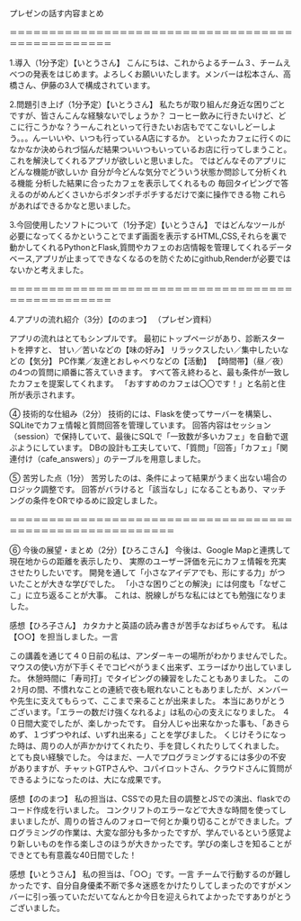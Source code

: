プレゼンの話す内容まとめ

＝＝＝＝＝＝＝＝＝＝＝＝＝＝＝＝＝＝＝＝＝＝＝＝＝＝＝＝＝＝＝＝＝＝＝＝＝＝＝＝＝＝＝＝＝＝＝＝＝

1.導入（1分予定）【いとうさん】
 こんにちは、これからよるチーム３、チームえべつの発表をはじめます。よろしくお願いいたします。メンバーは松本さん、高橋さん、伊藤の3人で構成されています。

2.問題引き上げ（1分予定）【いとうさん】 
私たちが取り組んだ身近な困りごとですが、皆さんこんな経験ないでしょうか？
コーヒー飲みに行きたいけど、どこに行こうかな？うーんこれといって行きたいお店もでてこないしどーしよう。。。んーいいや、いつも行っているA店にするか。
といったカフェに行くのになかなか決められづ悩んだ結果ついいつもいっているお店に行ってしまうこと。
これを解決してくれるアプリが欲しいと思いました。
ではどんなそのアプリにどんな機能が欲しいか
自分が今どんな気分でどういう状態か問診して分析くれる機能
分析した結果に合ったカフェを表示してくれるもの
毎回タイピングで答えるのがめんどくさいからボタンポチポチするだけで楽に操作できる物
これらがあればできるかなと思いました。

3.今回使用したソフトについて（1分予定）【いとうさん】
ではどんなツールが必要になってくるかということでまず画面を表示するHTML,CSS,それらを裏で動かしてくれるPythonとFlask,質問やカフェのお店情報を管理してくれるデータベース,アプリが止まってできなくなるのを防ぐためにgithub,Renderが必要ではないかと考えました。

＝＝＝＝＝＝＝＝＝＝＝＝＝＝＝＝＝＝＝＝＝＝＝＝＝＝＝＝＝＝＝＝＝＝＝＝＝＝＝＝＝＝＝＝＝＝＝＝＝

4.アプリの流れ紹介（3分）【ののまつ】
（プレゼン資料）

アプリの流れはとてもシンプルです。
最初にトップページがあり、診断スタートを押すと、
甘い／苦いなどの【味の好み】
リラックスしたい／集中したいなどの【気分】
PC作業／友達とおしゃべりなどの【活動】
【時間帯】（昼／夜）
の4つの質問に順番に答えていきます。
すべて答え終わると、最も条件が一致したカフェを提案してくれます。
「おすすめのカフェは〇〇です！」と名前と住所が表示されます。

④ 技術的な仕組み（2分）
技術的には、Flaskを使ってサーバーを構築し、SQLiteでカフェ情報と質問回答を管理しています。
回答内容はセッション（session）で保持していて、最後にSQLで「一致数が多いカフェ」を自動で選ぶようにしています。
DBの設計も工夫していて、「質問」「回答」「カフェ」「関連付け（cafe_answers）」のテーブルを用意しました。

⑤ 苦労した点（1分）
苦労したのは、条件によって結果がうまく出ない場合のロジック調整です。
回答がバラけると「該当なし」になることもあり、マッチングの条件をORでゆるめに設定しました。

＝＝＝＝＝＝＝＝＝＝＝＝＝＝＝＝＝＝＝＝＝＝＝＝＝＝＝＝＝＝＝＝＝＝＝＝＝＝＝＝＝＝＝＝＝＝＝＝＝＝＝＝＝＝＝＝＝

⑥ 今後の展望・まとめ（2分）【ひろこさん】
今後は、Google Mapと連携して現在地からの距離を表示したり、
実際のユーザー評価を元にカフェ情報を充実させたりしたいです。
開発を通して「小さなアイデアでも、形にする力」がついたことが大きな学びでした。
「小さな困りごとの解決」には何度も「なぜここ」に立ち返ることが大事。
これは、脱線しがちな私にはとても勉強になりました。


感想【ひろ子さん】
カタカナと英語の読み書きが苦手なおばちゃんです。
私は【○○】を担当しました。一言

この講義を通じて４０日前の私は、アンダーキーの場所がわかりませんでした。
マウスの使い方が下手くそでコピペがうまく出来ず、エラーばかり出していました。
休憩時間に「寿司打」でタイピングの練習をしたこともありました。
この２ｹ月の間、不慣れなことの連続で夜も眠れないこともありましたが、メンバーや先生に支えてもらって、ここまで来ることが出来ました。
本当にありがとうございます。「エラーの数だけ強くなれるよ」は私の心の支えになりました。
４０日間大変でしたが、楽しかったです。
自分人じゃ出来なかった事も、「あきらめず、１づずつやれば、いずれ出来る」ことを学びました。
くじけそうになった時は、周りの人が声かかけてくれたり、手を貸しくれたりしてくれました。
とても良い経験でした。
今はまだ、一人でプログラミングするには多少の不安がありますが、チャットGTPさんや、コパイロットさん、クラウドさんに質問ができるようになったのは、大にな成果です。

感想【ののまつ】
私の担当は、CSSでの見た目の調整とJSでの演出、flaskでのコード作成を行いました。
コンクリフトのエラーなどで大きな時間を使ってしまいましたが、周りの皆さんのフォローで何とか乗り切ることができました。プログラミングの作業は、大変な部分も多かったですが、学んでいるという感覚より新しいものを作る楽しさのほうが大きかったです。学びの楽しさを知ることができとても有意義な40日間でした！

感想【いとうさん】
私の担当は、「○○」です。一言
チームで行動するのが難しかったです、自分自身優柔不断で多々迷惑をかけたりしてしまったのですがメンバーに引っ張っていただいてなんとか今日を迎えられてよかったですありがとうございました。

